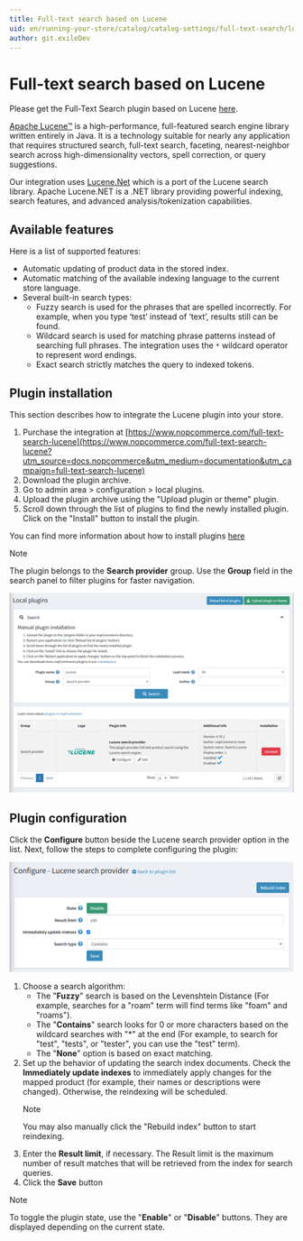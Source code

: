 ```yaml
---
title: Full-text search based on Lucene
uid: en/running-your-store/catalog/catalog-settings/full-text-search/lucene-configure
author: git.exileDev
---
```


# Full-text search based on Lucene

Please get the Full-Text Search plugin based on Lucene [here](https://www.nopcommerce.com/full-text-search-lucene?utm_source=docs.nopcommerce&utm_medium=documentation&utm_campaign=full-text-search-lucene).

[Apache Lucene™](https://lucene.apache.org/) is a high-performance, full-featured search engine library written entirely in Java. It is a technology suitable for nearly any application that requires structured search, full-text search, faceting, nearest-neighbor search across high-dimensionality vectors, spell correction, or query suggestions.

Our integration uses [Lucene.Net](https://lucenenet.apache.org/) which is a port of the Lucene search library. Apache Lucene.NET is a .NET library providing powerful indexing, search features, and advanced analysis/tokenization capabilities.

## Available features

Here is a list of supported features:

* Automatic updating of product data in the stored index.
* Automatic matching of the available indexing language to the current store language.
* Several built-in search types:
  * Fuzzy search is used for the phrases that are spelled incorrectly. For example, when you type ‘test’ instead of ‘text’, results still can be found.
  * Wildcard search is used for matching phrase patterns instead of searching full phrases. The integration uses the `*` wildcard operator to represent word endings.
  * Exact search strictly matches the query to indexed tokens.

## Plugin installation

This section describes how to integrate the Lucene plugin into your store.

1. Purchase the integration at [https://www.nopcommerce.com/full-text-search-lucene](https://www.nopcommerce.com/full-text-search-lucene?utm_source=docs.nopcommerce&utm_medium=documentation&utm_campaign=full-text-search-lucene)
1. Download the plugin archive.
1. Go to admin area > configuration > local plugins.
1. Upload the plugin archive using the "Upload plugin or theme" plugin.
1. Scroll down through the list of plugins to find the newly installed plugin. Click on the "Install" button to install the plugin.

You can find more information about how to install plugins [here](https://docs.nopcommerce.com/getting-started/advanced-configuration/plugins-in-nopcommerce.html)

> [!NOTE]
> The plugin belongs to the **Search provider** group. Use the **Group** field in the search panel to filter plugins for faster navigation.

![Local plugins](_static/local-plugins-lucene.png)

## Plugin configuration

Click the **Configure** button beside the Lucene search provider option in the list. Next, follow the steps to complete configuring the plugin:

![Lucene configuration page](_static/lucene-config-page.png)

1. Choose a search algorithm:
    * The "**Fuzzy**" search is based on the Levenshtein Distance (For example, searches for a "roam" term will find terms like "foam" and "roams").
    * The "**Contains**" search looks for 0 or more characters based on the wildcard searches with "*" at the end (For example, to search for "test", "tests", or "tester", you can use the "test" term).
    * The "**None**" option is based on exact matching.
1. Set up the behavior of updating the search index documents. Check the **Immediately update indexes** to immediately apply changes for the mapped product (for example, their names or descriptions were changed). Otherwise, the reindexing will be scheduled.
    > [!NOTE]
    > You may also manually click the "Rebuild index" button to start reindexing.
1. Enter the **Result limit**, if necessary. The Result limit is the maximum number of result matches that will be retrieved from the index for search queries.
1. Click the **Save** button

> [!NOTE]
> To toggle the plugin state, use the "**Enable**" or "**Disable**" buttons. They are displayed depending on the current state.
